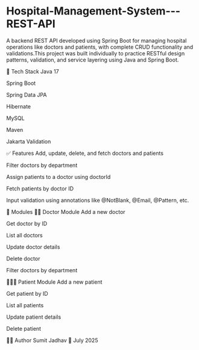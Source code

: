 # Hospital-Management-System---REST-API
A backend REST API developed using Spring Boot for managing hospital operations like doctors and patients, with complete CRUD functionality and validations.This project was built individually to practice RESTful design patterns, validation, and service layering using Java and Spring Boot.

🚀 Tech Stack
Java 17

Spring Boot

Spring Data JPA

Hibernate

MySQL

Maven

Jakarta Validation

✅ Features
Add, update, delete, and fetch doctors and patients

Filter doctors by department

Assign patients to a doctor using doctorId

Fetch patients by doctor ID

Input validation using annotations like @NotBlank, @Email, @Pattern, etc.



🧩 Modules
👨‍⚕️ Doctor Module
Add a new doctor

Get doctor by ID

List all doctors

Update doctor details

Delete doctor

Filter doctors by department

🧑‍🤝‍🧑 Patient Module
Add a new patient

Get patient by ID

List all patients

Update patient details

Delete patient




👨‍💻 Author
Sumit Jadhav
📅 July 2025


